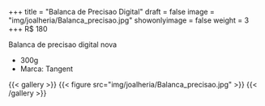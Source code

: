 +++
title = "Balanca de Precisao Digital"
draft = false
image = "img/joalheria/Balanca_precisao.jpg"
showonlyimage = false
weight = 3
+++
<span class="price">R$ 180</span>

<!--more-->

Balanca de precisao digital nova

- 300g
- Marca: Tangent

{{< gallery >}}
{{< figure src="img/joalheria/Balanca_precisao.jpg" >}}
{{< /gallery >}}
